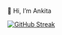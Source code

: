  👋 Hi, I’m Ankita




 [![GitHub Streak](https://github-readme-streak-stats.herokuapp.com/?user=Ankita-77&theme=radical)](https://git.io/streak-stats)


<!---
Ankita-77/Ankita-77 is a ✨ special ✨ repository because its `README.md` (this file) appears on your GitHub profile.
You can click the Preview link to take a look at your changes.
--->
